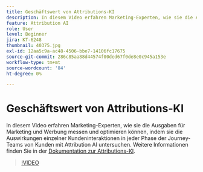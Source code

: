 ```yaml
---
title: Geschäftswert von Attributions-KI
description: In diesem Video erfahren Marketing-Experten, wie sie die Ausgaben für Marketing und Werbung messen und optimieren können, indem sie die Auswirkungen einzelner Kundeninteraktionen in jeder Phase der Journey-Teams von Kunden mit Attribution AI untersuchen.
feature: Attribution AI
role: User
level: Beginner
jira: KT-6248
thumbnail: 40375.jpg
exl-id: 12aa5c9a-ac48-4506-bbe7-14106fc17675
source-git-commit: 286c85aa88d44574f00ded67f0de8e0c945a153e
workflow-type: tm+mt
source-wordcount: '84'
ht-degree: 0%

---
```


# Geschäftswert von Attributions-KI

In diesem Video erfahren Marketing-Experten, wie sie die Ausgaben für Marketing und Werbung messen und optimieren können, indem sie die Auswirkungen einzelner Kundeninteraktionen in jeder Phase der Journey-Teams von Kunden mit Attribution AI untersuchen. Weitere Informationen finden Sie in der [Dokumentation zur Attributions-KI](https://experienceleague.adobe.com/docs/experience-platform/intelligent-services/attribution-ai/overview.html).

>[!VIDEO](https://video.tv.adobe.com/v/40375?learn=on&enablevpops)


